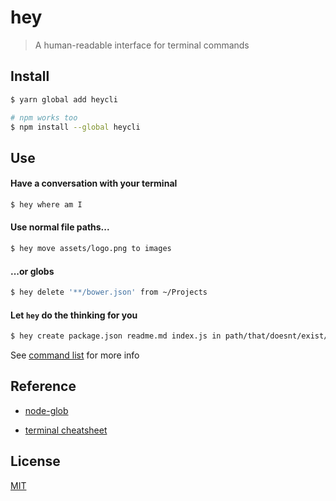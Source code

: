 # hey

> A human-readable interface for terminal commands

## Install

```bash
$ yarn global add heycli

# npm works too
$ npm install --global heycli
```

## Use

#### Have a conversation with your terminal

```bash
$ hey where am I
```

#### Use normal file paths...

```bash
$ hey move assets/logo.png to images
```

#### ...or globs

```bash
$ hey delete '**/bower.json' from ~/Projects
```

#### Let `hey` do the thinking for you

```bash
$ hey create package.json readme.md index.js in path/that/doesnt/exist/yet
```

See [command list](commands.md) for more info

## Reference

- [node-glob](https://github.com/isaacs/node-glob)

- [terminal cheatsheet](https://github.com/0nn0/terminal-mac-cheatsheet)

## License

[MIT](license)
